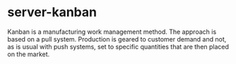 # server-kanban

Kanban is a manufacturing work management 
method.  The approach is based on a pull 
system.  Production is geared to customer 
demand and not, as is usual with push systems,
 set to specific quantities that are then 
placed on the market.
